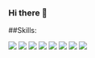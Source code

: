 ### Hi there 👋

##Skills:

<img src="https://img.shields.io/badge/html5-050505?style=for-the-badge&logo=html5&logoColor=white"/> <img src="https://img.shields.io/badge/css3-050505?style=for-the-badge&logo=css3&logoColor=white"/> <img src="https://img.shields.io/badge/bootstrap-050505?style=for-the-badge&logo=bootstrap&logoColor=white"/> <img src="https://img.shields.io/badge/javascript-050505?style=for-the-badge&logo=javascript&logoColor=white"/> <img src="https://img.shields.io/badge/python-050505?style=for-the-badge&logo=python&logoColor=white"/> <img src="https://img.shields.io/badge/flask-050505?style=for-the-badge&logo=flask&logoColor=white"/> <img src="https://img.shields.io/badge/csharp-050505?style=for-the-badge&logo=csharp&logoColor=white"/> <img src="https://img.shields.io/badge/mysql-050505?style=for-the-badge&logo=mysql&logoColor=white"/>

